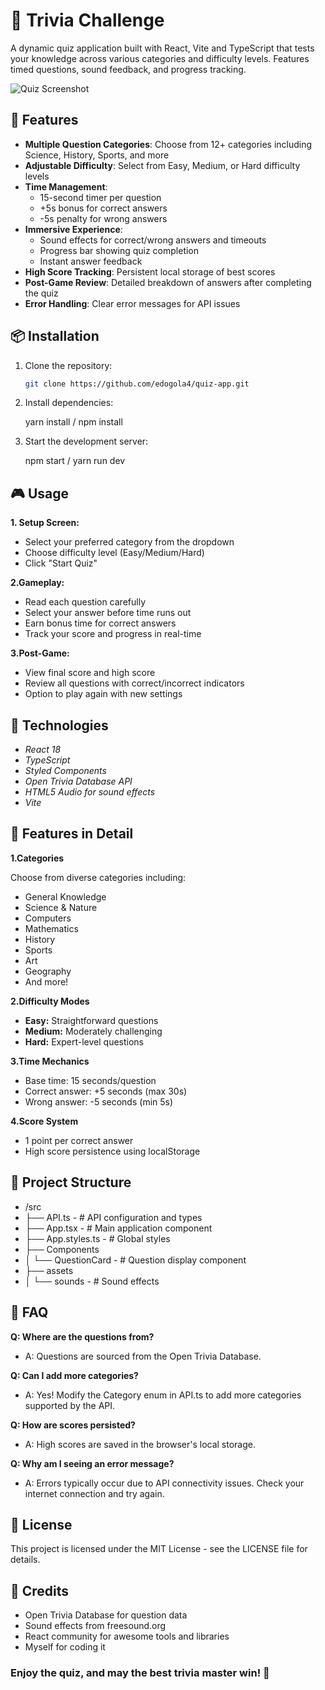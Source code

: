 # 🧠 Trivia Challenge

A dynamic quiz application built with React, Vite and TypeScript that tests your knowledge across various categories and difficulty levels. Features timed questions, sound feedback, and progress tracking.

![Quiz Screenshot](https://via.placeholder.com/800x600.png?text=Trivia+Challenge+Screenshot)

## 🚀 Features

- **Multiple Question Categories**: Choose from 12+ categories including Science, History, Sports, and more
- **Adjustable Difficulty**: Select from Easy, Medium, or Hard difficulty levels
- **Time Management**:
  - 15-second timer per question
  - +5s bonus for correct answers
  - -5s penalty for wrong answers
- **Immersive Experience**:
  - Sound effects for correct/wrong answers and timeouts
  - Progress bar showing quiz completion
  - Instant answer feedback
- **High Score Tracking**: Persistent local storage of best scores
- **Post-Game Review**: Detailed breakdown of answers after completing the quiz
- **Error Handling**: Clear error messages for API issues

## 📦 Installation

1. Clone the repository:
   ```bash
   git clone https://github.com/edogola4/quiz-app.git

2. Install dependencies:
   
    yarn install / npm install
3. Start the development server:
   
   npm start / yarn run dev


## 🎮 Usage
 **1. Setup Screen:**
   - Select your preferred category from the dropdown
   - Choose difficulty level (Easy/Medium/Hard)
   - Click "Start Quiz"

**2.Gameplay:**
- Read each question carefully
- Select your answer before time runs out
- Earn bonus time for correct answers
- Track your score and progress in real-time

**3.Post-Game:**
- View final score and high score
- Review all questions with correct/incorrect indicators
- Option to play again with new settings


## 🔧 Technologies

- *React 18*
- *TypeScript*
- *Styled Components*
- *Open Trivia Database API*
- *HTML5 Audio for sound effects*
- *Vite*

## 🌟 Features in Detail

**1.Categories**

Choose from diverse categories including:

- General Knowledge
- Science & Nature
- Computers
- Mathematics
- History
- Sports
- Art
- Geography
- And more!


**2.Difficulty Modes**

- **Easy:** Straightforward questions
- **Medium:** Moderately challenging
- **Hard:** Expert-level questions


**3.Time Mechanics**

- Base time: 15 seconds/question
- Correct answer: +5 seconds (max 30s)
- Wrong answer: -5 seconds (min 5s)


**4.Score System**

- 1 point per correct answer
- High score persistence using localStorage

## 📂 Project Structure
- /src
- ├── API.ts              - # API configuration and types
- ├── App.tsx             - # Main application component
- ├── App.styles.ts       - # Global styles
- ├── Components
- │   └── QuestionCard    - # Question display component
- ├── assets
- │   └── sounds         - # Sound effects



## 🙋 FAQ

**Q: Where are the questions from?**
- A: Questions are sourced from the Open Trivia Database.

**Q: Can I add more categories?**
- A: Yes! Modify the Category enum in API.ts to add more categories supported by the API.

**Q: How are scores persisted?**
- A: High scores are saved in the browser's local storage.

**Q: Why am I seeing an error message?**
- A: Errors typically occur due to API connectivity issues. Check your internet connection and try again.

## 📝 License

This project is licensed under the MIT License - see the LICENSE file for details.


## 🙌 Credits

- Open Trivia Database for question data
- Sound effects from freesound.org
- React community for awesome tools and libraries
- Myself for coding it 

### Enjoy the quiz, and may the best trivia master win! 🧠
